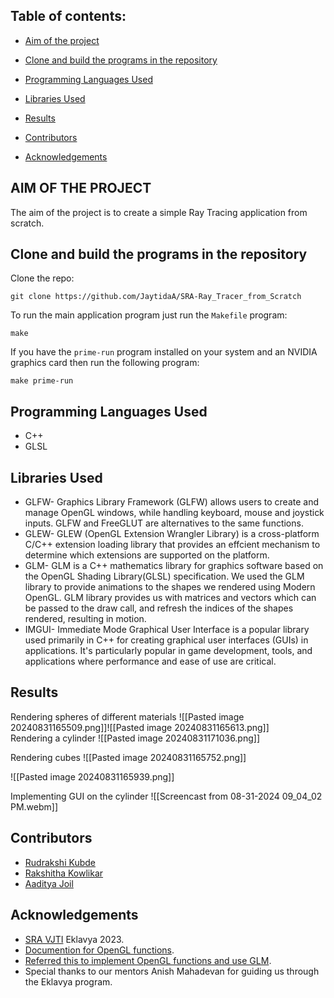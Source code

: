 ## Table of contents:


- [Aim of the project](https://github.com/JaytidaA/SRA-Ray_Tracer_from_Scratch?tab=readme-ov-file#aim-of-the-project)
    
- [Clone and build the programs in the repository](https://github.com/JaytidaA/SRA-Ray_Tracer_from_Scratch/blob/main/README.md#clone-and-build-the-programs-in-the-repository)
    
- [Programming Languages Used](https://github.com/JaytidaA/SRA-Ray_Tracer_from_Scratch/blob/main/README.md#programming-languages-used)
    
- [Libraries Used](https://github.com/JaytidaA/SRA-Ray_Tracer_from_Scratch/blob/main/README.md#libraries-used)
    
- [Results](https://github.com/JaytidaA/SRA-Ray_Tracer_from_Scratch/blob/main/README.md#results)
    
- [Contributors](https://github.com/JaytidaA/SRA-Ray_Tracer_from_Scratch/blob/main/README.md#contributors)
    
- [Acknowledgements](https://github.com/JaytidaA/SRA-Ray_Tracer_from_Scratch?tab=readme-ov-file#acknowledgements)

## AIM OF THE PROJECT
The aim of the project is to create a simple Ray Tracing application from scratch.

## Clone and build the programs in the repository

[](https://github.com/JaytidaA/SRA-Ray_Tracer_from_Scratch#clone-and-build-the-programs-in-the-repository)

Clone the repo:
```shell
git clone https://github.com/JaytidaA/SRA-Ray_Tracer_from_Scratch
```

To run the main application program just run the `Makefile` program:
```shell
make
```

If you have the `prime-run` program installed on your system and an NVIDIA graphics card then run the following program:
```shell
make prime-run
```

## Programming Languages Used

[](https://github.com/JaytidaA/SRA-Ray_Tracer_from_Scratch#programming-languages-used)

- C++
- GLSL

## Libraries Used

[](https://github.com/JaytidaA/SRA-Ray_Tracer_from_Scratch#libraries-used)


- GLFW- Graphics Library Framework (GLFW) allows users to create and manage OpenGL windows, while handling keyboard, mouse and joystick inputs. GLFW and FreeGLUT are alternatives to the same functions.
- GLEW- GLEW (OpenGL Extension Wrangler Library) is a cross-platform C/C++ extension loading library that provides an effcient mechanism to determine which extensions are supported on the platform.
- GLM- GLM is a C++ mathematics library for graphics software based on the OpenGL Shading Library(GLSL) specification. We used the GLM library to provide animations to the shapes we rendered using Modern OpenGL. GLM library provides us with matrices and vectors which can be passed to the draw call, and refresh the indices of the shapes rendered, resulting in motion.
- IMGUI- Immediate Mode Graphical User Interface is a popular library used primarily in C++ for creating graphical user interfaces (GUIs) in applications. It's particularly popular in game development, tools, and applications where performance and ease of use are critical.

## Results

Rendering spheres of different materials
![[Pasted image 20240831165509.png]]![[Pasted image 20240831165613.png]]\
Rendering a cylinder
![[Pasted image 20240831171036.png]]


Rendering cubes
![[Pasted image 20240831165752.png]]

![[Pasted image 20240831165939.png]]

Implementing GUI on the cylinder
![[Screencast from 08-31-2024 09_04_02 PM.webm]]

## Contributors

[](https://github.com/JaytidaA/SRA-Ray_Tracer_from_Scratch?tab=readme-ov-file#contributors)

- [Rudrakshi Kubde](https://github.com/RudrakshiKubde)
- [Rakshitha Kowlikar](https://github.com/RakshithaKowlikar)
-  [Aaditya Joil](https://github.com/JaytidaA)

## Acknowledgements

[](https://github.com/JaytidaA/SRA-Ray_Tracer_from_Scratch?tab=readme-ov-file#acknowledgements)

- [SRA VJTI](https://sravjti.in/) Eklavya 2023.
- [Documention for OpenGL functions](https://www.overleaf.com/project/66d1cdc320273d5549621245).
- [Referred this to implement OpenGL functions and use GLM](https://learnopengl.com/).
- Special thanks to our mentors Anish Mahadevan for guiding us through the Eklavya program.
